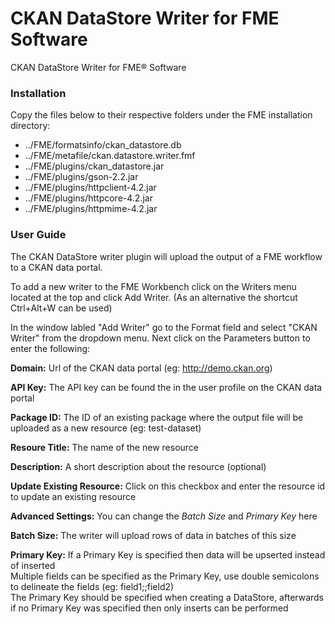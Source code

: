 # CKAN DataStore Writer for FME Software
CKAN DataStore Writer for FME® Software


### Installation

Copy the files below to their respective folders under the FME installation directory:
- ../FME/formatsinfo/ckan\_datastore.db
- ../FME/metafile/ckan.datastore.writer.fmf
- ../FME/plugins/ckan\_datastore.jar
- ../FME/plugins/gson-2.2.jar
- ../FME/plugins/httpclient-4.2.jar
- ../FME/plugins/httpcore-4.2.jar
- ../FME/plugins/httpmime-4.2.jar


### User Guide

The CKAN DataStore writer plugin will upload the output of a FME workflow to a CKAN data portal.

To add a new writer to the FME Workbench click on the Writers menu located at the top and click Add Writer.
(As an alternative the shortcut Ctrl+Alt+W can be used)

In the window labled "Add Writer" go to the Format field and select "CKAN Writer" from the dropdown menu.
Next click on the Parameters button to enter the following:

**Domain:** Url of the CKAN data portal (eg: http://demo.ckan.org)

**API Key:** The API key can be found the in the user profile on the CKAN data portal

**Package ID:** The ID of an existing package where the output file will be uploaded as a new resource (eg: test-dataset)

**Resoure Title:** The name of the new resource

**Description:** A short description about the resource (optional)

**Update Existing Resource:** Click on this checkbox and enter the resource id to update an existing resource

**Advanced Settings:** You can change the _Batch Size_ and _Primary Key_ here

**Batch Size:** The writer will upload rows of data in batches of this size

**Primary Key:** If a Primary Key is specified then data will be upserted instead of inserted  
	Multiple fields can be specified as the Primary Key, use double semicolons to delineate the fields (eg: field1;;field2)  
	The Primary Key should be specified when creating a DataStore, afterwards if no Primary Key was specified then only inserts can be performed
